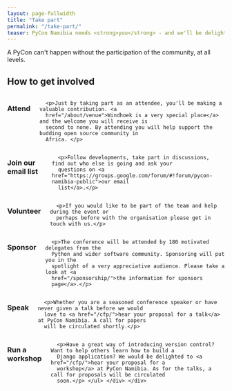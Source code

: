 ```yaml
---
layout: page-fullwidth
title: "Take part"
permalink: "/take-part/"
teaser: PyCon Namibia needs <strong>you</strong> - and we'll be delighted to have your involvement.
---
```

A PyCon can't happen without the participation of the community, at all levels.

## How to get involved

<div class="row">
  <div class="large-6 columns">
      <h3>Attend</h3>

      <p>Just by taking part as an attendee, you'll be making a valuable contribution. <a
      href="/about/venue">Windhoek is a very special place</a> and the welcome you will receive is
      second to none. By attending you will help support the budding open source community in
      Africa. </p>

  </div>
  <div class="large-6 columns">
      <h3>Join our email list</h3>

      <p>Follow developments, take part in discussions, find out who else is going and ask your
      questions on <a href="https://groups.google.com/forum/#!forum/pycon-namibia-public">our email
      list</a>.</p>

  </div>
</div>


<div class="row">
  <div class="large-6 columns">
      <h3>Volunteer</h3>

      <p>If you would like to be part of the team and help during the event or
      perhaps before with the organisation please get in touch with us.</p>

  </div>
  <div class="large-6 columns">
      <h3>Sponsor</h3>

      <p>The conference will be attended by 180 motivated delegates from the
      Python and wider software community. Sponsoring will put you in the
      spotlight of a very appreciative audience. Please take a look at <a
      href="/sponsorship/">the information for sponsors
      page</a>.</p>

  </div>
</div>

<div class="row">
  <div class="large-6 columns">
      <h3>Speak</h3>

      <p>Whether you are a seasoned conference speaker or have never given a talk before we would
      love to <a href="/cfp/">hear your proposal for a talk</a> at PyCon Namibia. A call for papers
      will be circulated shortly.</p>

  </div>
  <div class="large-6 columns">
      <h3>Run a workshop</h3>

      <p>Have a great way of introducing version control? Want to help others learn how to build a
      Django application? We would be delighted to <a href="/cfp/">hear your proposal for a
      workshop</a> at PyCon Namibia. As for the talks, a call for proposals will be circulated
      soon.</p> </ul> </div> </div>
